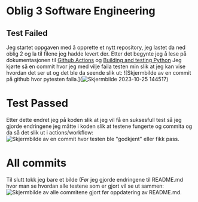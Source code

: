 # Oblig 3 Software Engineering

## Test Failed
Jeg startet oppgaven med å opprette et nytt repository, jeg lastet da ned oblig 2 og la til filene jeg hadde levert der. 
Etter det begynte jeg å lese på dokumentasjonen til [Github Actions](https://docs.github.com/en/actions/learn-github-actions) og [Building and testing Python](https://docs.github.com/en/actions/automating-builds-and-tests/building-and-testing-python)
Jeg kjørte så en commit hvor jeg med vilje faila testen min slik at jeg kan vise hvordan det ser ut og det ble da seende slik ut:
![Skjermbilde av en commit på github hvor pytesten faila.](![Skjermbilde 2023-10-25 144517](https://github.com/TordWestby/ITF20319_Oblig3/assets/102856887/9ed61837-2f1b-4c52-8132-bb91445f3418))

# Test Passed
Etter dette endret jeg på koden slik at jeg vil få en suksesfull test så jeg gjorde endringene jeg måtte i koden slik at testene fungerte og commita og da så det slik ut i actions/workflow:
![Skjermbilde av en commit hvor testen ble "godkjent" eller fikk pass.](https://github.com/TordWestby/ITF20319_Oblig3/assets/102856887/b5f074d8-89dd-4ae3-bb31-c302b5cb570a)

# All commits
Til slutt tokk jeg bare et bilde (Før jeg gjorde endringene til README.md hvor man se hvordan alle testene som er gjort vil se ut sammen:
![Skjermbilde av alle commitene gjort før oppdatering av README.md.](https://github.com/TordWestby/ITF20319_Oblig3/assets/102856887/a5d34b36-4868-4d53-954c-02e0e455b8c0)
